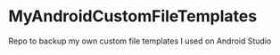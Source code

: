 # MyAndroidCustomFileTemplates
Repo to backup my own custom file templates I used on Android Studio
